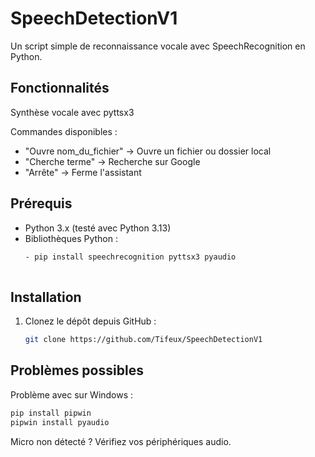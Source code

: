 # SpeechDetectionV1

Un script simple de reconnaissance vocale avec SpeechRecognition en Python. 

## Fonctionnalités

Synthèse vocale avec pyttsx3

Commandes disponibles :
- "Ouvre nom_du_fichier" → Ouvre un fichier ou dossier local
- "Cherche terme" → Recherche sur Google
- "Arrête" → Ferme l'assistant

## Prérequis

- Python 3.x (testé avec Python 3.13)
- Bibliothèques Python :
  ```bash
  - pip install speechrecognition pyttsx3 pyaudio
    
## Installation

1. Clonez le dépôt depuis GitHub :
   ```bash
   git clone https://github.com/Tifeux/SpeechDetectionV1

## Problèmes possibles

Problème avec sur Windows :
```bash
pip install pipwin
pipwin install pyaudio
```

Micro non détecté ? Vérifiez vos périphériques audio.
